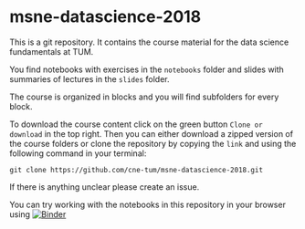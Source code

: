 # msne-datascience-2018
This is a git repository. It contains the course material for the data science
fundamentals at TUM.

You find notebooks with exercises in the `notebooks` folder and slides with
summaries of lectures in the `slides` folder.

The course is organized in blocks and you will find subfolders for
every block.

To download the course content click on the green button `Clone or download` in
the top right. Then you can either download a zipped version of the course
folders or clone the repository by copying the `link` and using the following
command in your terminal:

`git clone https://github.com/cne-tum/msne-datascience-2018.git`

If there is anything unclear please create an issue. 

You can try working with the notebooks in this repository in your browser using [![Binder](https://mybinder.org/badge.svg)](https://mybinder.org/v2/gh/janfb/msne-datascience-2018/binder)
